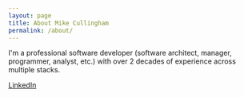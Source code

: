 ```yaml
---
layout: page
title: About Mike Cullingham
permalink: /about/
---
```


I'm a professional software developer (software architect, manager, programmer, analyst, etc.) with over 2 decades of experience across multiple stacks.

[LinkedIn](https://www.linkedin.com/in/mike-cullingham-1b662/)
